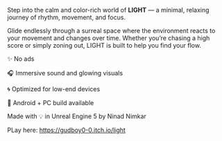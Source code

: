 Step into the calm and color-rich world of **LIGHT** — a minimal, relaxing journey of rhythm, movement, and focus.

Glide endlessly through a surreal space where the environment reacts to your movement and changes over time. Whether you’re chasing a high score or simply zoning out, LIGHT is built to help you find your flow.

✨ No ads  

🎧 Immersive sound and glowing visuals  

🌀 Optimized for low-end devices  

📱 Android + PC build available

Made with 💡 in Unreal Engine 5 by Ninad Nimkar

PLay here: https://gudboy0-0.itch.io/light
